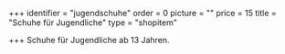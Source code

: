 +++
identifier = "jugendschuhe"
order = 0
picture = ""
price = 15
title = "Schuhe für Jugendliche"
type = "shopitem"

+++
Schuhe für Jugendliche ab 13 Jahren.